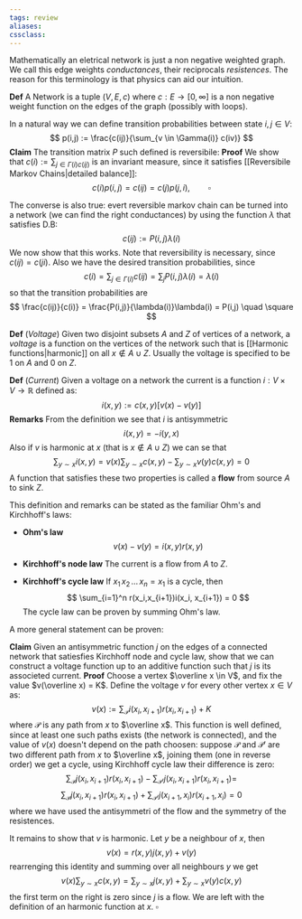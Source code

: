 ```yaml
---
tags: review
aliases:
cssclass:
---
```

 
Mathematically an eletrical network is just a non negative weighted graph. We call this edge weights _conductances_, their reciprocals _resistences_. 
The reason for this terminology is that physics can aid our intuition.


**Def** A Network is a tuple $(V,E,c)$ where $c : E \to [0,\infty]$ is a non negative weight function on the edges of the graph (possibly with loops).

In a natural way we can define transition probabilities between state $i,j \in V$:
$$
p(i,j) := \frac{c(ij)}{\sum_{v \in \Gamma(i)} c(iv)}
$$
**Claim** The transition matrix $P$ such defined is reversibile:
**Proof** We show that $c(i) := \sum_{j \in \Gamma(i) c(ij)}$ is an invariant measure, since it satisfies [[Reversibile Markov Chains|detailed balance]]:
$$
c(i)p(i,j) = c(ij) = c(j)p(j,i), \qquad \square
$$

The converse is also true: evert reversible markov chain can be turned into a network (we can find the right conductances) by using the function $\lambda$ that satisfies D.B:
$$
c(ij) := P(i,j)\lambda(i)
$$
We now show that this works. Note that reversibility is necessary, since $c(ij)=c(ji)$. Also we have the desired transition probabilities, since
$$
c(i) = \sum_{j \in \Gamma(i)} c(ij) = \sum_j P(i,j)\lambda(i) = \lambda(i)
$$
so that the transition probabilities are
$$
\frac{c(ij)}{c(i)} = \frac{P(i,j)}{\lambda(i)}\lambda(i) = P(i,j) \quad \square
$$

**Def** (_Voltage_) Given two disjoint subsets $A$ and $Z$ of vertices of a network, a _voltage_ is a function on the vertices of the network such that is [[Harmonic functions|harmonic]] on all $x \notin A \cup Z$. Usually the voltage is specified to be $1$ on $A$ and $0$ on $Z$.

**Def** (_Current_) Given a voltage on a network the current is a function $i : V \times V \to \mathbb{R}$ defined as:
$$
i(x,y) := c(x,y)[v(x)-v(y)]
$$
**Remarks** From the definition we see that $i$ is antisymmetric
$$
i(x,y)=-i(y,x)
$$
Also if $v$ is harmonic at $x$ (that is $x \notin A \cup Z$) we can se that
$$
\sum_{y\sim x} i(x,y) = v(x)\sum_{y \sim x}c(x,y)- \sum_{y \sim x}v(y)c(x,y) = 0
$$
A function that satisfies these two properties is called a **flow** from source $A$ to sink $Z$.

This definition and remarks can be stated as the familiar Ohm's and Kirchhoff's laws:

- **Ohm's law** 
$$
v(x)-v(y) = i(x,y)r(x,y)
$$
- **Kirchhoff's node law** The current is a flow from $A$ to $Z$.

- **Kirchhoff's cycle law**  If $x_1\,x_2\,\dots\, x_n=x_1$ is a cycle, then
$$
\sum_{i=1}^n r(x_i,x_{i+1})i(x_i, x_{i+1}) = 0
$$
The cycle law can be proven by summing Ohm's law.


A more general statement can be proven:

**Claim** Given an antisymmetric function $j$ on the edges of a connected network that satiesfies Kirchhoff node and cycle law, show that we can construct a voltage function up to an additive function such that $j$ is its associeted current.
**Proof** Choose a vertex $\overline x \in V$, and fix the value $v(\overline x) = K$.
Define the voltage $v$ for every other vertex $x \in V$ as:
$$
v(x):= \sum_\mathcal{P} i(x_i,x_{i+1})r(x_i,x_{i+1}) + K
$$
where $\mathcal{P}$ is any path from $x$ to $\overline x$. 
This function is well defined, since at least one such paths exists (the network is connected), and the value of $v(x)$ doesn't depend on the path choosen: suppose $\mathcal{P}$ and $\mathcal{P}'$ are two different path from $x$ to $\overline x$, joining them (one in reverse order) we get a cycle, using Kirchhoff cycle law their difference is zero:
$$
\sum_\mathcal{P} j(x_i,x_{i+1})r(x_i,x_{i+1}) - \sum_{\mathcal{P}'} j(x_i,x_{i+1})r(x_i,x_{i+1}) = 
$$
$$
\sum_\mathcal{P} j(x_i,x_{i+1})r(x_i,x_{i+1}) + \sum_{\mathcal{P}'} j(x_{i+1},x_i)r(x_{i+1},x_i) = 0
$$
where we have used the antisymmetri of the flow and the symmetry of the resistences.

It remains to show that $v$ is harmonic. Let $y$ be a neighbour of $x$, then
$$
v(x) = r(x,y)j(x,y) + v(y)
$$
rearrenging this identity and summing over all neighbours $y$ we get
$$
v(x)\sum_{y\sim x}c(x,y) = \sum_{y\sim x}j(x,y) + \sum_{y\sim x}v(y)c(x,y) 
$$
the first term on the right is zero since $j$ is a flow. We are left with the definition of an harmonic function at $x$. $\square$

